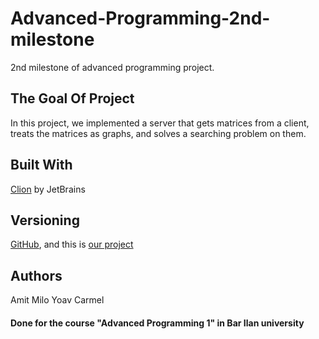 # Advanced-Programming-2nd-milestone
2nd milestone of advanced programming project.


## The Goal Of Project

In this project, we implemented a server that gets matrices from a client, treats the matrices as graphs,
and solves a searching problem on them.

## Built With

[Clion](https://www.jetbrains.com/clion/promo/?gclid=CjwKCAiA0svwBRBhEiwAHqKjFtmdeINGBWxR4nVxX0uMlDRj040mA5VabRmVGNzRgEpsk51j_XhrmBoCA5QQAvD_BwE&gclsrc=aw.ds) by JetBrains

## Versioning

[GitHub](https://github.com/), and this is [our project](https://github.com/Amit-Milo/Advanced-Programming-2nd-milestone)

## Authors

Amit Milo
Yoav Carmel

#### Done for the course "Advanced Programming 1" in Bar Ilan university






